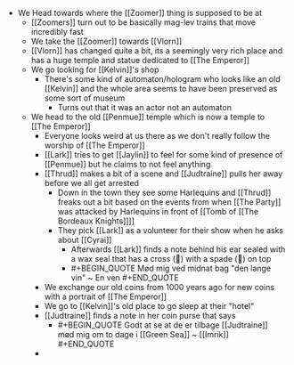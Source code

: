 - We Head towards where the [[Zoomer]] thing is supposed to be at
	- [[Zoomers]] turn out to be basically mag-lev trains that move incredibly fast
	- We take the [[Zoomer]] towards [[Vlorn]]
	- [[Vlorn]] has changed quite a bit, its a seemingly very rich place and has a huge temple and statue dedicated to [[The Emperor]]
	- We go looking for [[Kelvin]]'s shop
		- There's some kind of automaton/hologram who looks like an old [[Kelvin]] and the whole area seems to have been preserved as some sort of museum
			- Turns out that it was an actor not an automaton
	- We head to the old [[Penmue]] temple which is now a temple to [[The Emperor]]
		- Everyone looks weird at us there as we don't really follow the worship of [[The Emperor]]
		- [[Lark]] tries to get [[Jaylin]] to feel for some kind of presence of [[Penmue]] but he claims to not feel anything
		- [[Thrud]] makes a bit of a scene and [[Judtraine]] pulls her away before we all get arrested
			- Down in the town they see some Harlequins and [[Thrud]] freaks out a bit based on the events from when [[The Party]] was attacked by Harlequins in front of [[Tomb of [[The Bordeaux Knights]]]]
			- They pick [[Lark]] as a volunteer for their show when he asks about [[Cyrai]]
				- Afterwards [[Lark]] finds a note behind his ear sealed with a wax seal that has a cross () with a spade () on top
				- #+BEGIN_QUOTE
				  Mød mig ved midnat bag "den lange vin"
				  ~ En ven
				  #+END_QUOTE
		- We exchange our old coins from 1000 years ago for new coins with a portrait of [[The Emperor]]
		- We go to [[Kelvin]]'s old place to go sleep at their "hotel"
		- [[Judtraine]] finds a note in her coin purse that says
			- #+BEGIN_QUOTE
			  Godt at se at de er tilbage [[Judtraine]] mød mig om to dage i [[Green Sea]] 
			  ~ [[Imrik]]
			  #+END_QUOTE
		-